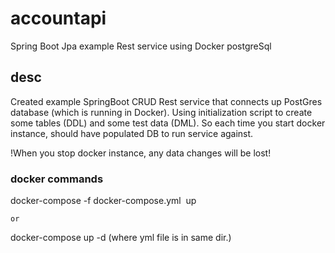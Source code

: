 # accountapi
Spring Boot Jpa example Rest service using Docker postgreSql

## desc
Created example SpringBoot CRUD Rest service that connects up PostGres database (which is running in Docker). 
Using initialization script to create some tables (DDL) and some test data (DML). So each time you start docker instance, should have populated DB to run service against. 

!When you stop docker instance, any data changes will be lost!

### docker commands
docker-compose -f docker-compose.yml  up 

	or
  
docker-compose up -d (where yml file is in same dir.)
